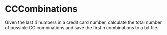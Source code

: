 # CCCombinations
Given the last 4 numbers in a credit card number, calculate the total number of possible CC combinations and save the first n combinations to a txt file.
